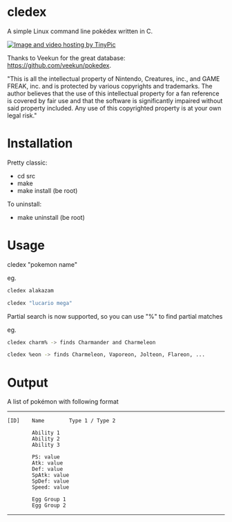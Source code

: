 cledex
======

A simple Linux command line pokédex written in C.

<a href="http://it.tinypic.com?ref=zjwfic" target="_blank"><img src="http://i58.tinypic.com/zjwfic.png" border="0" alt="Image and video hosting by TinyPic"></a>

Thanks to Veekun for the great database: https://github.com/veekun/pokedex.

"This is all the intellectual property of Nintendo, Creatures, inc., and GAME FREAK, inc. and is protected by various copyrights and trademarks. The author believes that the use of this intellectual property for a fan reference is covered by fair use and that the software is significantly impaired without said property included. Any use of this copyrighted property is at your own legal risk."


Installation
======

Pretty classic:

* cd src
* make
* make install (be root)

To uninstall:

* make uninstall (be root)

Usage
======

cledex "pokemon name"

eg.   
```bash
cledex alakazam  
```
```bash
cledex "lucario mega"  
```

Partial search is now supported, so you can use "%" to find partial matches  

eg.  
```bash
cledex charm% -> finds Charmander and Charmeleon  
```
```bash
cledex %eon -> finds Charmeleon, Vaporeon, Jolteon, Flareon, ...  
```

Output
======

A list of pokémon with following format

--------------------

	[ID]	Name		Type 1 / Type 2

			Ability 1     
			Ability 2
			Ability 3

			PS: value
			Atk: value
			Def: value
			SpAtk: value
			SpDef: value
			Speed: value

			Egg Group 1
			Egg Group 2

--------------------


